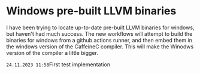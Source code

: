 # Windows pre-built LLVM binaries
I have been trying to locate up-to-date pre-built LLVM binaries for windows, but haven't had much success.
The new workflows will attempt to build the binaries for windows from a github actions runner, and then embed them in the windows version of the CaffeineC compiler. This will make the Winodws version of the compiler a little bigger.

`24.11.2023 11:58`First test implementation
